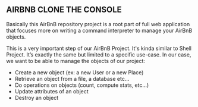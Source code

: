 ## AIRBNB CLONE THE CONSOLE
Basically this AirBnB repository project is a root part of full web application that focuses more on writing a command interpreter to manage your AirBnB objects.

This is a very important step of our AirBnB Project. It's kinda similar to Shell Project. It’s exactly the same but limited to a specific use-case. In our case, we want to be able to manage the objects of our project:

- Create a new object (ex: a new User or a new Place)
- Retrieve an object from a file, a database etc…
- Do operations on objects (count, compute stats, etc…)
- Update attributes of an object
- Destroy an object
